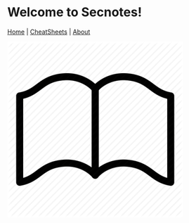 # Welcome to Secnotes!
[Home](index.md) | [CheatSheets](cheatsheets.md) | [About](about.md)

![Site Logo](/docs/assets/book.png)
